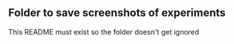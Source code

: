 ## Folder to save screenshots of experiments
This README must exist so the folder doesn't get ignored
